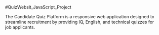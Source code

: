 #QuizWebsit_JavaScript_Project

The Candidate Quiz Platform is a responsive web application designed to streamline recruitment by providing IQ, English, and technical quizzes for job applicants.
